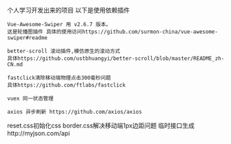 个人学习开发出来的项目
以下是使用依赖插件 
```
Vue-Awesome-Swiper 用 v2.6.7 版本。
这是轮播图插件 具体的使用访问https://github.com/surmon-china/vue-awesome-swiper#readme
```
```
better-scroll 滚动插件,模仿原生的滚动方式
具体https://github.com/ustbhuangyi/better-scroll/blob/master/README_zh-CN.md
```
```
fastclick清除移动端物理点击300毫秒问题 
具体https://github.com/ftlabs/fastclick
```
```
vuex 同一状态管理
```
```
axios 异步刷新 https://github.com/axios/axios
```
reset.css初始化css
border.css解决移动端1px边距问题
临时接口生成http://myjson.com/api
